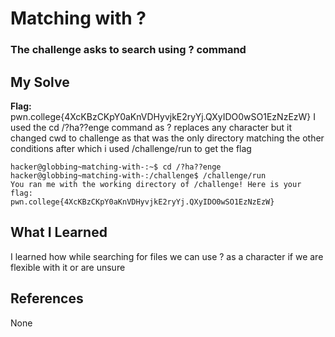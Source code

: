# Matching with ?
### The challenge asks to search using ? command


## My Solve
**Flag:** pwn.college{4XcKBzCKpY0aKnVDHyvjkE2ryYj.QXyIDO0wSO1EzNzEzW}
I used the cd /?ha??enge command as ? replaces any character but it 
changed cwd to challenge as that was the only directory matching the other
conditions after which i used /challenge/run to get the flag


```
hacker@globbing~matching-with-:~$ cd /?ha??enge
hacker@globbing~matching-with-:/challenge$ /challenge/run
You ran me with the working directory of /challenge! Here is your flag:
pwn.college{4XcKBzCKpY0aKnVDHyvjkE2ryYj.QXyIDO0wSO1EzNzEzW}
```

## What I Learned
I learned how while searching for files we can use ? as a character if 
we are flexible with it or are unsure

## References
None